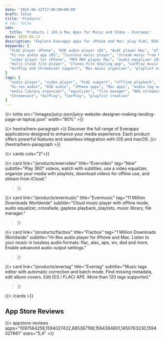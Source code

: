 ```yaml
---
date: '2025-06-12T17:00:00+00:00'
draft: false
title: 'Products'
# toc: false
seo:
  title: 'Products | iOS & Mac Apps for Music and Video – Everappz'
date: 2025-06-12
description: "Explore Everappz apps for iPhone and Mac: play FLAC, DSD, APE, and ALAC, stream from cloud storage or NAS, download music and videos, edit tags, and customize playback with equalizer and playlist tools."
keywords: [
  "FLAC player iPhone", "DSD audio player iOS", "ALAC player Mac", "offline music player iPhone", 
  "hi-res audio app iOS", "lossless music player", "stream music from NAS", "cloud music player", 
  "video player for iPhone", "MP4 MKV player Mac", "audio equalizer iOS", "metadata tag editor iPhone", 
  "multi-cloud file player", "iTunes File Sharing app", "CarPlay music app", 
  "AirPlay and Chromecast support", "Mac music organizer", "playlist manager iOS"
]
tags: [
  "audio player", "video player", "FLAC support", "offline playback", "cloud streaming", 
  "hi-res audio", "DSD audio", "iPhone apps", "Mac apps", "audio tag editor", 
  "media library organizer", "equalizer", "file manager", "NAS streaming", 
  "Chromecast", "AirPlay", "CarPlay", "playlist creation"
]
---
```


{{< lottie src="/images/juicy-json/juicy-website-designer-making-landing-page-at-laptop.json" width="80%" >}}

<div class="hx:mb-6 hx:text-center">
{{< hextra/hero-paragraph >}}
Discover the full range of Everappz applications designed to enhance your media experience.  
Each product offers powerful features and seamless integration with iOS and macOS.  
{{< /hextra/hero-paragraph >}}
</div>

<div class="hx:mt-6"></div>

<div class="hx:w-full">

{{< cards cols="2">}}

  {{< card 
    link="/products/evervideo" 
    title="Evervideo" 
    tag="New"
    subtitle="Play 360° videos, watch with subtitles, use a video equalizer, organize your media with playlists, download videos for offline use, and stream from iCloud." 
  >}}

  {{< card 
    link="/products/evermusic"
    title="Evermusic" 
    tag="11 Million Downloads Worldwide"
    subtitle="Cloud music player with offline mode, audio equalizer, crossfade, gapless playback, playlists, music library, file manager." 
  >}}

  {{< card 
    link="/products/flacbox"
    title="Flacbox" 
    tag="1 Million Downloads Worldwide"
    subtitle="Hi-Res audio player for iPhone and Mac. Listen to your music in lossless audio formats: flac, alac, ape, wv, dsd and more. Enable advanced audio output settings.​" 
  >}}

  {{< card 
    link="/products/evertag"
    title="Evertag" 
    subtitle="Music tags editor with automatic correction and batch mode. Find missing metadata, edit album covers. Edit ID3 / FLAC/ APE. More than 120 tags supported." 
  >}}

{{< /cards >}}

</div>


## App Store Reviews


<div class="hx:mt-6"></div>

<div class="hx:w-full">
{{< appstore-reviews apps="1097564256,1594027432,885367198,1564384601,1450763230,1594027661" stars="5,4" >}}
</div>
